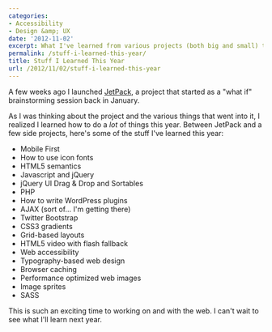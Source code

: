 ```yaml
---
categories:
- Accessibility
- Design &amp; UX
date: '2012-11-02'
excerpt: What I've learned from various projects (both big and small) this year.
permalink: /stuff-i-learned-this-year/
title: Stuff I Learned This Year
url: /2012/11/02/stuff-i-learned-this-year
---
```


A few weeks ago I launched <a href="https://gomakethings.com/work/jetpack/">JetPack</a>, a project that started as a "what if" brainstorming session back in January.

As I was thinking about the project and the various things that went into it, I realized I learned how to do a <em>lot</em> of things this year. Between JetPack and a few side projects, here's some of the stuff I've learned this year:

<ul>
<li>Mobile First</li>
<li>How to use icon fonts</li>
<li>HTML5 semantics</li>
<li>Javascript and jQuery</li>
<li>jQuery UI Drag & Drop and Sortables</li>
<li>PHP</li>
<li>How to write WordPress plugins</li>
<li>AJAX (sort of... I'm getting there)</li>
<li>Twitter Bootstrap</li>
<li>CSS3 gradients</li>
<li>Grid-based layouts</li>
<li>HTML5 video with flash fallback</li>
<li>Web accessibility</li>
<li>Typography-based web design</li>
<li>Browser caching</li>
<li>Performance optimized web images</li>
<li>Image sprites</li>
<li>SASS</li>
</ul>

This is such an exciting time to working on and with the web. I can't wait to see what I'll learn next year.